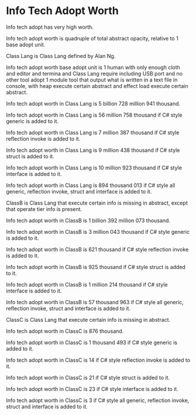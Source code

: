 # Info Tech Adopt Worth

Info tech adopt has very high worth.

Info tech adopt worth is quadruple of total abstract opacity,
relative to 1 base adopt unit.

Class Lang is Class Lang defined by Alan Ng.

Info tech adopt worth base adopt unit is
1 human with only enough cloth and editor and termina and Class Lang require including USB port and no other tool adopt
1 module tool that output what is written in a text file in console, with heap
execute certain abstract and effect load execute certain abstract.

Info tech adopt worth in Class Lang is 5 billion 728 million 941 thousand.

Info tech adopt worth in Class Lang is 56 million 758 thousand if
C# style generic is added to it.

Info tech adopt worth in Class Lang is 7 million 387 thousand if
C# style reflection invoke is added to it.

Info tech adopt worth in Class Lang is 9 million 438 thousand if
C# style struct is added to it.

Info tech adopt worth in Class Lang is 10 million 923 thousand if
C# style interface is added to it.

Info tech adopt worth in Class Lang is 894 thousand 013 if
C# style all generic, reflection invoke, struct and interface is added to it.

ClassB is Class Lang that execute certain info is missing in abstract, except
that operate tier info is present.

Info tech adopt worth in ClassB is 1 billion 392 million 073 thousand.

Info tech adopt worth in ClassB is 3 million 043 thousand if
C# style generic is added to it.

Info tech adopt worth in ClassB is 621 thousand if
C# style reflection invoke is added to it.

Info tech adopt worth in ClassB is 925 thousand if
C# style struct is added to it.

Info tech adopt worth in ClassB is 1 million 214 thousand if
C# style interface is added to it.

Info tech adopt worth in ClassB is 57 thousand 963 if
C# style all generic, reflection invoke, struct and interface is added to it.

ClassC is Class Lang that execute certain info is missing in abstract.

Info tech adopt worth in ClassC is 876 thousand.

Info tech adopt worth in ClassC is 1 thousand 493 if
C# style generic is added to it.

Info tech adopt worth in ClassC is 14 if
C# style reflection invoke is added to it.

Info tech adopt worth in ClassC is 21 if
C# style struct is added to it.

Info tech adopt worth in ClassC is 23 if
C# style interface is added to it.

Info tech adopt worth in ClassC is 3 if
C# style all generic, reflection invoke, struct and interface is added to it.